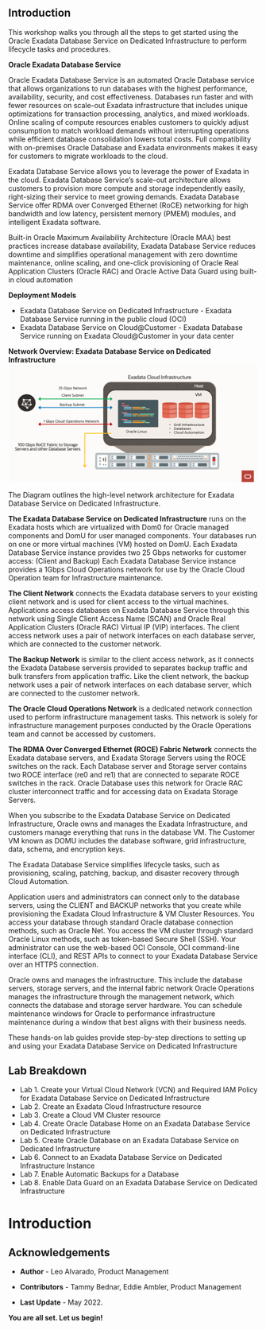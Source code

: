 ## Introduction

This workshop walks you through all the steps to get started using the Oracle Exadata Database Service on Dedicated Infrastructure to perform lifecycle tasks and procedures.


**Oracle Exadata Database Service**

Oracle Exadata Database Service is an automated Oracle Database service that allows organizations to run databases with the highest performance, availability, security, and cost effectiveness. Databases run faster and with fewer resources on scale-out Exadata infrastructure that includes unique optimizations for transaction processing, analytics, and mixed workloads. Online scaling of compute resources enables customers to quickly adjust consumption to match workload demands without interrupting operations while efficient database consolidation lowers total costs. Full compatibility with on-premises Oracle Database and Exadata environments makes it easy for customers to migrate workloads to the cloud.

Exadata Database Service allows you to leverage the power of Exadata in the cloud. Exadata Database Service’s scale-out architecture allows customers to provision more compute and storage independently easily, right-sizing their service to meet growing demands. Exadata Database Service offer RDMA over Converged Ethernet (RoCE) networking for high bandwidth and low latency, persistent memory (PMEM) modules, and intelligent Exadata software.

Built-in Oracle Maximum Availability Architecture (Oracle MAA) best practices increase database availability, Exadata Database Service reduces downtime and simplifies operational management with zero downtime maintenance, online scaling, and one-click provisioning of Oracle Real Application Clusters (Oracle RAC) and Oracle Active Data Guard using built-in cloud automation

**Deployment Models**

* Exadata Database Service on Dedicated Infrastructure - Exadata Database Service running in the public cloud (OCI)
* Exadata Database Service on Cloud@Customer - Exadata Database Service running on Exadata Cloud@Customer in your data center


**Network Overview: Exadata Database Service on Dedicated Infrastructure**
![Network Overview of Exadata Database Service on Dedicated Infrastructure](./images/exa-db-d-architecture.png " ")


The Diagram outlines the high-level network architecture for Exadata Database Service on Dedicated Infrastructure.

**The Exadata Database Service on Dedicated Infrastructure** runs on the Exadata hosts which are virtualized with Dom0 for Oracle managed components and DomU for user managed components.
Your databases run on one or more virtual machines (VM) hosted on DomU.
Each Exadata Database Service instance provides two 25 Gbps networks for customer access: (Client and Backup)
Each Exadata Database Service instance provides a 1Gbps Cloud Operations network for use by the Oracle Cloud Operation team for Infrastructure maintenance.

**The Client Network** connects the Exadata database servers to your existing client network and is used for client access to the virtual machines.
Applications access databases on Exadata Database Service through this network using Single Client Access Name (SCAN) and Oracle Real Application Clusters (Oracle RAC) Virtual IP (VIP) interfaces.
The client access network uses a pair of network interfaces on each database server, which are connected to the customer network.

**The Backup Network** is similar to the client access network, as it connects the Exadata Database serversis provided to separates backup traffic and bulk transfers from application traffic.
Like the client network, the backup network uses a pair of network interfaces on each database server, which are connected to the customer network.

**The Oracle Cloud Operations Network** is a dedicated network connection used to perform infrastructure management tasks.
This network is solely for infrastructure management purposes conducted by the Oracle Operations team and cannot be accessed by customers.

**The RDMA Over Converged Ethernet (ROCE) Fabric Network** connects the Exadata database servers, and Exadata Storage Servers using the ROCE switches on the rack.
Each Database server and Storage server contains two ROCE interface (re0 and re1) that are connected to separate ROCE switches in the rack.
Oracle Database uses this network for Oracle RAC cluster interconnect traffic and for accessing data on Exadata Storage Servers.

When you subscribe to the Exadata Database Service on Dedicated Infrastructure, Oracle owns and manages the Exadata Infrastructure, and customers manage everything that runs in the database VM. The Customer VM known as DOMU includes the database software, grid infrastructure, data, schema, and encryption keys.

The Exadata Database Service simplifies lifecycle tasks, such as provisioning, scaling, patching, backup, and disaster recovery through Cloud Automation.

Application users and administrators can connect only to the database servers, using the CLIENT and BACKUP networks that you create while provisioning the Exadata Cloud Infrastructure & VM Cluster Resources. You access your database through standard Oracle database connection methods, such as Oracle Net. You access the VM cluster through standard Oracle Linux methods, such as token-based Secure Shell (SSH). Your administrator can use the web-based OCI Console, OCI command-line interface (CLI), and REST APIs to connect to your Exadata Database Service over an HTTPS connection.

Oracle owns and manages the infrastructure. This include the database servers, storage servers, and the internal fabric network
Oracle Operations manages the infrastructure through the management network, which connects the database and storage server hardware.
You can schedule maintenance windows for Oracle to performance infrastructure maintenance during a window that best aligns with their business needs.

These hands-on lab guides provide step-by-step directions to setting up and using your Exadata Database Service on Dedicated Infrastructure


## Lab Breakdown
* Lab 1. Create your Virtual Cloud Network (VCN) and Required IAM Policy for Exadata Database Service on Dedicated Infrastructure
* Lab 2. Create an Exadata Cloud Infrastructure resource
* Lab 3. Create a Cloud VM Cluster resource
* Lab 4. Create Oracle Database Home on an Exadata Database Service on Dedicated Infrastructure       
* Lab 5. Create Oracle Database on an Exadata Database Service on Dedicated Infrastructure
* Lab 6. Connect to an Exadata Database Service on Dedicated Infrastructure Instance
* Lab 7. Enable Automatic Backups for a Database
* Lab 8. Enable Data Guard on an Exadata Database Service on Dedicated Infrastructure



# Introduction

## Acknowledgements

* **Author** - Leo Alvarado, Product Management

* **Contributors** - Tammy Bednar, Eddie Ambler, Product Management

* **Last Update** - May 2022.

**You are all set. Let us begin!**
